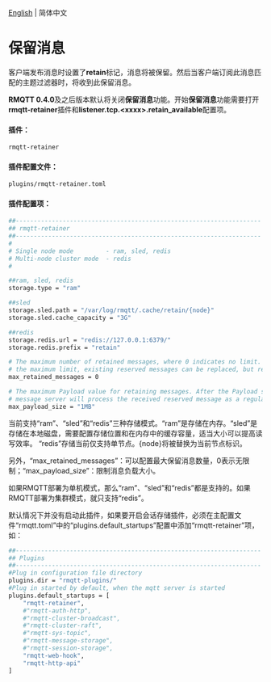 [English](../en_US/retainer.md)  | 简体中文

# 保留消息

客户端发布消息时设置了**retain**标记，消息将被保留。然后当客户端订阅此消息匹配的主题过滤器时，将收到此保留消息。

**RMQTT 0.4.0**及之后版本默认将关闭**保留消息**功能。开始**保留消息**功能需要打开**rmqtt-retainer**插件和**listener.tcp.\<xxxx\>.retain_available**配置项。

#### 插件：

```bash
rmqtt-retainer
```

#### 插件配置文件：

```bash
plugins/rmqtt-retainer.toml
```

#### 插件配置项：

```bash
##--------------------------------------------------------------------
## rmqtt-retainer
##--------------------------------------------------------------------
#
# Single node mode         - ram, sled, redis
# Multi-node cluster mode  - redis
#

##ram, sled, redis
storage.type = "ram"

##sled
storage.sled.path = "/var/log/rmqtt/.cache/retain/{node}"
storage.sled.cache_capacity = "3G"

##redis
storage.redis.url = "redis://127.0.0.1:6379/"
storage.redis.prefix = "retain"

# The maximum number of retained messages, where 0 indicates no limit. After the number of reserved messages exceeds
# the maximum limit, existing reserved messages can be replaced, but reserved messages cannot be stored for new topics.
max_retained_messages = 0

# The maximum Payload value for retaining messages. After the Payload size exceeds the maximum value, the RMQTT
# message server will process the received reserved message as a regular message.
max_payload_size = "1MB"
```

当前支持“ram”、“sled”和“redis”三种存储模式。“ram”是存储在内存。“sled”是存储在本地磁盘，需要配置存储位置和在内存中的缓存容量，适当大小可以提高读写效率。
“redis”存储当前仅支持单节点。{node}将被替换为当前节点标识。

另外，“max_retained_messages”：可以配置最大保留消息数量，0表示无限制；“max_payload_size”：限制消息负载大小。

如果RMQTT部署为单机模式，那么“ram”、“sled”和“redis”都是支持的。如果RMQTT部署为集群模式，就只支持“redis”。


默认情况下并没有启动此插件，如果要开启会话存储插件，必须在主配置文件“rmqtt.toml”中的“plugins.default_startups”配置中添加“rmqtt-retainer”项，如：
```bash
##--------------------------------------------------------------------
## Plugins
##--------------------------------------------------------------------
#Plug in configuration file directory
plugins.dir = "rmqtt-plugins/"
#Plug in started by default, when the mqtt server is started
plugins.default_startups = [
    "rmqtt-retainer",
    #"rmqtt-auth-http",
    #"rmqtt-cluster-broadcast",
    #"rmqtt-cluster-raft",
    #"rmqtt-sys-topic",
    #"rmqtt-message-storage",
    #"rmqtt-session-storage",
    "rmqtt-web-hook",
    "rmqtt-http-api"
]
```










